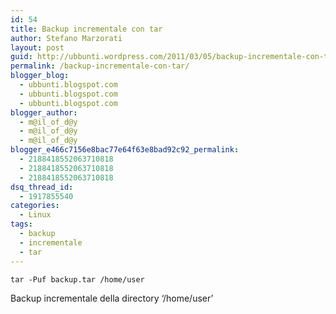 ```yaml
---
id: 54
title: Backup incrementale con tar
author: Stefano Marzorati
layout: post
guid: http://ubbunti.wordpress.com/2011/03/05/backup-incrementale-con-tar
permalink: /backup-incrementale-con-tar/
blogger_blog:
  - ubbunti.blogspot.com
  - ubbunti.blogspot.com
  - ubbunti.blogspot.com
blogger_author:
  - m@il_of_d@y
  - m@il_of_d@y
  - m@il_of_d@y
blogger_e466c7156e8bac77e64f63e8bad92c92_permalink:
  - 2188418552063710818
  - 2188418552063710818
  - 2188418552063710818
dsq_thread_id:
  - 1917855540
categories:
  - Linux
tags:
  - backup
  - incrementale
  - tar
---
```

`tar -Puf backup.tar /home/user`

Backup incrementale della directory &#8216;/home/user&#8217;</span>